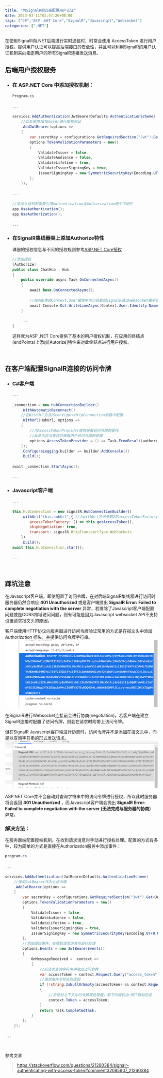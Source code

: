 ```yaml
---
title: "为SignalR的连接配置用户认证"
date: 2023-03-11T02:47:26+08:00
tags: ["C#","ASP .NET Core","SignalR","Javascript","Websocket"]
categories: [".NET"]
---
```


在使用SignalR向.NET后端进行实时通信时，时常会使用 AccessToken 进行用户授权。提供用户认证可以提高后端接口的安全性，并且可以利用SignalR的用户认证机制来向指定用户的所有SignalR连接发送消息。

## 后端用户授权服务
- ### 在 ASP.NET Core 中添加授权机制：

    ```cs
    Program.cs

    ...

    services.AddAuthentication(JwtBearerDefaults.AuthenticationScheme)
        //此处使用JWTBearer进行授权验证
        .AddJwtBearer(options =>
        {
            var secretKey = configurations.GetRequiredSection("Jwt").Get<JwtOption>().SecretKey??throw new ConfigurationErrorsException("Jwt密钥未配置");
            options.TokenValidationParameters = new()
            {
                ValidateIssuer = false,
                ValidateAudience = false,
                ValidateLifetime = true,
                ValidateIssuerSigningKey = true,
                IssuerSigningKey = new SymmetricSecurityKey(Encoding.UTF8.GetBytes(secretKey)),
            };
        });

    ...

    //添加认证机制需要引用Authentication与Authorization两个中间件
    app.UseAuthentication();
    app.UseAuthorization();

    ...
    ```

- ### 在SignalR集线器类上添加Authorize特性  
    详细的授权信息与不同的授权规则参考[ASP.NET Core授权](https://learn.microsoft.com/zh-cn/aspnet/core/security/authorization/introduction?view=aspnetcore-6.0)
    ```cs
    //添加授权
    [Authorize]
    public class ChatHub : Hub
    {
        public override async Task OnConnectedAsync()
        {
            await base.OnConnectedAsync();

            //在Hub类的Context.User属性中可以获取到SignalR通过websocket握手获取到的用户授权信息
            await Console.Out.WriteLineAsync(Context.User.Identity.Name);
        }
        
        ...
    }
    ```

    这样就为ASP .NET Core提供了基本的用户授权机制，在应用的终结点(endPoints)上添加[Autorize]特性来对此终结点进行用户授权。

<br>

## 在客户端配置SignalR连接的访问令牌  
- ### C#客户端
    ```cs
    ...

    _connection = new HubConnectionBuilder()
        .WithAutomaticReconnect()
        //在WithUrl方法的configureHttpConnection参数中配置
        .WithUrl(HubUrl, options =>
        {
            //为AccessTokenProvider提供获取访问令牌的委托
            //此处为应当查找并获取用户访问令牌的逻辑
            options.AccessTokenProvider = () => Task.FromResult(authorizationToken);
        });
        .ConfigureLogging(builder => builder.AddConsole())
        .Build();
    
    await _connection.StartAsync();

    ...

    ```

- ### Javascript客户端
    ```js
    ...

    this.hubConnection = new signalR.HubConnectionBuilder()
        .withUrl("this.hubUrl",{ //为withUrl方法参数2的accessTokenFactory属性提供获取访问令牌的方法
            accessTokenFactory: () => this.getAccessToken(),
            skipNegotiation: true,
            transport: signalR.HttpTransportType.WebSockets
        })
        .build();
    await this.hubConnection.start();

    ...
    ```

<br>

## 踩坑注意
在Javascript客户端，即使配置了访问令牌，在对后端SignalR集线器进行访问时服务器仍然会响应 **401 Unauthorized** 或是客户端抛出 **SignalR Error: Failed to complete negotiation with the server** 异常，若排除了Javascript客户端配置问题或是CORS跨域访问问题，则有可能是因为Javascript websocket API不支持设置请求报文头的原因。 

客户端使用HTTP协议向服务器进行访问令牌验证常用的方式是在报文头中添加 *Authorization* 标头，并提供访问令牌字符串。
![Authorization](./httpAuthorization.png "请求标头中的Authorization项")

在SignalR进行Websocket连接前会进行协商(negotiation)，若客户端在建立SignalR连接时配置了访问令牌，则会在请求时附带上访问令牌。

但在SignalR Javascript客户端进行协商时，访问令牌并不是添加在报文头中，而是以查询字符串的形式发送请求。
![JSAuthorization](./JSSignalRRequst.png "访问令牌放在了查询字符串中")

ASP.NET Core并不会自动对查询字符串中的访问令牌进行授权，所以此时服务器将会返回 **401 Unauthorized** ，而Javascript客户端会抛出 **SignalR Error: Failed to complete negotiation with the server (无法完成与服务器的协商）** 异常。

### 解决方法：
在服务器端配置授权机制，在收到请求消息时手动进行授权处理。配置的方式有多种，较为简单的方式是直接在Authorization服务中添加事件：
```cs
program.cs

...

services.AddAuthentication(JwtBearerDefaults.AuthenticationScheme)
    //使用JwtBearer作为认证令牌
    .AddJwtBearer(options =>
    {
        var secretKey = configurations.GetRequiredSection("Jwt").Get<JwtOption>().SecretKey??throw new ConfigurationErrorsException("Jwt密钥未配置");
        options.TokenValidationParameters = new()
        {
            ValidateIssuer = false,
            ValidateAudience = false,
            ValidateLifetime = true,
            ValidateIssuerSigningKey = true,
            IssuerSigningKey = new SymmetricSecurityKey(Encoding.UTF8.GetBytes(secretKey)),
        };
        //添加授权事件，在收到请求消息时进行处理
        options.Events = new JwtBearerEvents()
        {
            OnMessageReceived =  context =>
            {
                //从请求查询字符串中取出访问令牌
                var accessToken = context.Request.Query["access_token"];
                //请求条件不符合则返回
                if (!string.IsNullOrEmpty(accessToken) && context.Request.Headers["Upgrade"] == "websocket")
                {
                    //手动对上下文中的令牌属性赋值，剩下的授权由.NET自动完成
                    context.Token = accessToken;
                }
                return Task.CompletedTask;
            }
        };
    });

...
```
<br>

参考文章
> https://stackoverflow.com/questions/21260384/signalr-authenticating-with-access-token#comment32085907_21260384